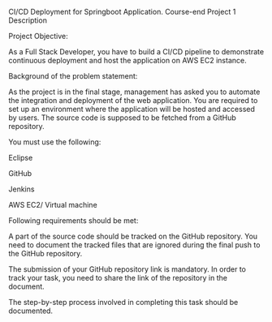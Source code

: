 CI/CD Deployment for Springboot Application.
Course-end Project 1
Description

Project Objective: 

As a Full Stack Developer, you have to build a CI/CD pipeline to demonstrate continuous deployment and host the application on AWS EC2 instance.

 

Background of the problem statement: 

As the project is in the final stage, management has asked you to automate the integration and deployment of the web application. You are required to set up an environment where the application will be hosted and accessed by users. The source code is supposed to be fetched from a GitHub repository.

 

You must use the following: 

Eclipse

GitHub

Jenkins

AWS EC2/ Virtual machine

 

Following requirements should be met: 

A part of the source code should be tracked on the GitHub repository. You need to document the tracked files that are ignored during the final push to the GitHub repository.

The submission of your GitHub repository link is mandatory. In order to track your task, you need to share the link of the repository in the document.

The step-by-step process involved in completing this task should be documented.
